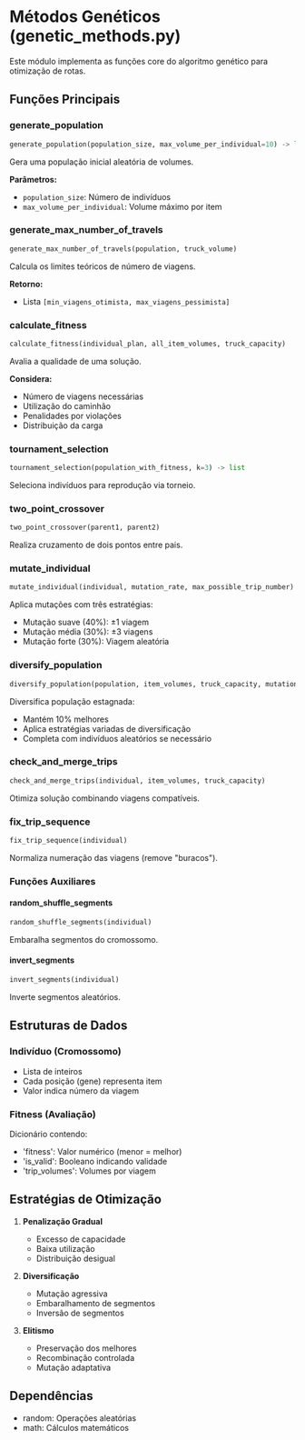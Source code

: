# Métodos Genéticos (genetic_methods.py)

Este módulo implementa as funções core do algoritmo genético para otimização de rotas.

## Funções Principais

### generate_population
```python
generate_population(population_size, max_volume_per_individual=10) -> list
```
Gera uma população inicial aleatória de volumes.

**Parâmetros:**
- `population_size`: Número de indivíduos
- `max_volume_per_individual`: Volume máximo por item

### generate_max_number_of_travels
```python
generate_max_number_of_travels(population, truck_volume)
```
Calcula os limites teóricos de número de viagens.

**Retorno:**
- Lista `[min_viagens_otimista, max_viagens_pessimista]`

### calculate_fitness
```python
calculate_fitness(individual_plan, all_item_volumes, truck_capacity)
```
Avalia a qualidade de uma solução.

**Considera:**
- Número de viagens necessárias
- Utilização do caminhão
- Penalidades por violações
- Distribuição da carga

### tournament_selection
```python
tournament_selection(population_with_fitness, k=3) -> list
```
Seleciona indivíduos para reprodução via torneio.

### two_point_crossover
```python
two_point_crossover(parent1, parent2)
```
Realiza cruzamento de dois pontos entre pais.

### mutate_individual
```python
mutate_individual(individual, mutation_rate, max_possible_trip_number)
```
Aplica mutações com três estratégias:
- Mutação suave (40%): ±1 viagem
- Mutação média (30%): ±3 viagens
- Mutação forte (30%): Viagem aleatória

### diversify_population
```python
diversify_population(population, item_volumes, truck_capacity, mutation_rate, max_possible_trip_number)
```
Diversifica população estagnada:
- Mantém 10% melhores
- Aplica estratégias variadas de diversificação
- Completa com indivíduos aleatórios se necessário

### check_and_merge_trips
```python
check_and_merge_trips(individual, item_volumes, truck_capacity)
```
Otimiza solução combinando viagens compatíveis.

### fix_trip_sequence
```python
fix_trip_sequence(individual)
```
Normaliza numeração das viagens (remove "buracos").

### Funções Auxiliares

#### random_shuffle_segments
```python
random_shuffle_segments(individual)
```
Embaralha segmentos do cromossomo.

#### invert_segments
```python
invert_segments(individual)
```
Inverte segmentos aleatórios.

## Estruturas de Dados

### Indivíduo (Cromossomo)
- Lista de inteiros
- Cada posição (gene) representa item
- Valor indica número da viagem

### Fitness (Avaliação)
Dicionário contendo:
- 'fitness': Valor numérico (menor = melhor)
- 'is_valid': Booleano indicando validade
- 'trip_volumes': Volumes por viagem

## Estratégias de Otimização

1. **Penalização Gradual**
   - Excesso de capacidade
   - Baixa utilização
   - Distribuição desigual

2. **Diversificação**
   - Mutação agressiva
   - Embaralhamento de segmentos
   - Inversão de segmentos

3. **Elitismo**
   - Preservação dos melhores
   - Recombinação controlada
   - Mutação adaptativa

## Dependências
- random: Operações aleatórias
- math: Cálculos matemáticos